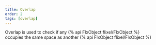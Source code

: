 ```yaml
---
title: Overlap
order: 2
tags: [overlap]
---
```

Overlap is used to check if any {% api FlxObject flixel/FlxObject %} occupies the same space as another {% api FlxObject flixel/FlxObject %}